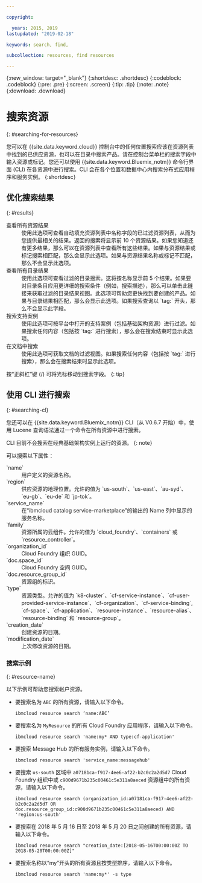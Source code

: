 ```yaml
---

copyright:

  years: 2015, 2019
lastupdated: "2019-02-18"

keywords: search, find,

subcollection: resources, find resources

---
```


{:new_window: target="_blank"}
{:shortdesc: .shortdesc}
{:codeblock: .codeblock}
{:pre: .pre}
{:screen: .screen}
{:tip: .tip}
{:note: .note}
{:download: .download}


# 搜索资源
{: #searching-for-resources}

您可以在 {{site.data.keyword.cloud}} 控制台中的任何位置搜索应该在资源列表中找到的已供应资源，也可以在目录中搜索产品。请在控制台菜单栏的搜索字段中输入资源或标记。您还可以使用 {{site.data.keyword.Bluemix_notm}} 命令行界面 (CLI) 在各资源中进行搜索。CLI 会在各个位置和数据中心内搜索分布式应用程序和服务实例。
{:shortdesc}

## 优化搜索结果
{: #results}

<dl>
<dt>查看所有资源结果</dt>
<dd>使用此选项可查看自动填充资源列表中名称字段的已过滤资源列表，从而为您提供最相关的结果。返回的搜索将显示前 10 个资源结果。如果您知道还有更多结果，那么可以在资源列表中查看所有这些结果。如果与资源结果或标记搜索相匹配，那么会显示此选项。如果与资源结果名称或标记不匹配，那么不会显示此选项。</dd>
<dt>查看所有目录结果</dt>
<dd>使用此选项可查看过滤的目录搜索。这将按名称显示前 5 个结果。如果要对目录条目应用更详细的搜索条件（例如，搜索描述），那么可以单击此链接来获取过滤的目录结果视图。此选项可帮助您更快找到要创建的产品。如果与目录结果相匹配，那么会显示此选项。如果搜索查询以 `tag:` 开头，那么不会显示此字段。</dd>
<dt>搜索支持案例</dt>
<dd>使用此选项可按平台中打开的支持案例（包括基础架构资源）进行过滤。如果搜索任何内容（包括按 `tag:` 进行搜索），那么会在搜索结束时显示此选项。</dd>
<dt>在文档中搜索</dt>
<dd>使用此选项可获取文档的过滤视图。如果搜索任何内容（包括按 `tag:` 进行搜索），那么会在搜索结束时显示此选项。</dd>
</dl>

按“正斜杠”键 (/) 可将光标移动到搜索字段。
{: tip}


## 使用 CLI 进行搜索
{: #searching-cl}

您还可以在 {{site.data.keyword.Bluemix_notm}} CLI（从 V0.6.7 开始）中，使用 Lucene 查询语法通过一个命令在所有资源中进行搜索。

  CLI 目前不会搜索在经典基础架构实例上运行的资源。
  {: note}

可以搜索以下属性：

<dl>
<dt>`name`</dt><dd> 用户定义的资源名称。</dd>
<dt>`region`</dt>
<dd>供应资源的地理位置。允许的值为 `us-south`、`us-east`、`au-syd`、`eu-gb`、`eu-de` 和 `jp-tok`。</dd>
<dt>`service_name`</dt>
<dd>在“ibmcloud catalog service-marketplace”的输出的 Name 列中显示的服务名称。</dd>
<dt>`family`</dt>
<dd>资源所属的云组件。允许的值为 `cloud_foundry`、`containers` 或 `resource_controller`。</dd>
<dt>`organization_id`</dt>
<dd>Cloud Foundry 组织 GUID。</dd>
<dt>`doc.space_id`</dt>
<dd>Cloud Foundry 空间 GUID。</dd>
<dt>`doc.resource_group_id`</dt>
<dd>资源组的标识。</dd>
<dt>`type`</dt>
<dd>资源类型。允许的值为 `k8-cluster`、`cf-service-instance`、`cf-user-provided-service-instance`、`cf-organization`、`cf-service-binding`, `cf-space`、`cf-application`、`resource-instance`、`resource-alias`、`resource-binding` 和 `resource-group`。</dd>
<dt>`creation_date`</dt>
<dd>创建资源的日期。</dd>
<dt>`modification_date`</dt>
<dd> 上次修改资源的日期。</dd>
</dl>

### 搜索示例
{: #resource-name}

以下示例可帮助您搜索帐户资源。

* 要搜索名为 `ABC` 的所有资源，请输入以下命令。

    `ibmcloud resource search ‘name:ABC’`

* 要搜索名为 `MyResource` 的所有 Cloud Foundry 应用程序，请输入以下命令。

    `ibmcloud resource search 'name:my* AND type:cf-application'
`

* 要搜索 Message Hub 的所有服务实例，请输入以下命令。

    `ibmcloud resource search 'service_name:messagehub'`

* 要搜索 `us-south` 区域中 `a07181ca-f917-4ee6-af22-b2c0c2a2d5d7` Cloud Foundry 组织中或 `c900d9671b235c00461c5e311a8aeced` 资源组中的所有资源，请输入以下命令。

    `ibmcloud resource search (organization_id:a07181ca-f917-4ee6-af22-b2c0c2a2d5d7 OR doc.resource_group_id:c900d9671b235c00461c5e311a8aeced) AND 'region:us-south'`

* 要搜索在 2018 年 5 月 16 日至 2018 年 5 月 20 日之间创建的所有资源，请输入以下命令。

    `ibmcloud resource search "creation_date:[2018-05-16T00:00:00Z TO 2018-05-20T00:00:00Z]"`

* 要搜索名称以“my”开头的所有资源且按类型排序，请输入以下命令。

    `ibmcloud resource search 'name:my*' -s type`
